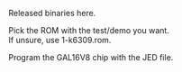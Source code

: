 Released binaries here.

Pick the ROM with the test/demo you want.  
If unsure, use 1-k6309.rom.  

Program the GAL16V8 chip with the JED file.
